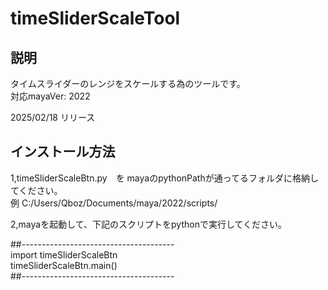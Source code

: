# timeSliderScaleTool

説明
-

タイムスライダーのレンジをスケールする為のツールです。  
対応mayaVer: 2022  

2025/02/18  リリース

インストール方法
-

1,timeSliderScaleBtn.py　を mayaのpythonPathが通ってるフォルダに格納してください。  
例  C:/Users/Qboz/Documents/maya/2022/scripts/  
  
2,mayaを起動して、下記のスクリプトをpythonで実行してください。  
  
##--------------------------------------  
import timeSliderScaleBtn  
timeSliderScaleBtn.main()  
##--------------------------------------  
